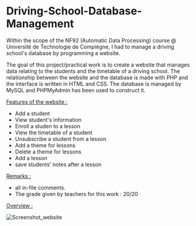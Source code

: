 # Driving-School-Database-Management
Within the scope of the NF92 (Automatic Data Processing) course @ Université de Technologie de Compiègne, I had to manage a driving school's database by programming a website. 

The goal of this project/practical work is to create a website that manages data relating to the students and the timetable of a driving school. The relationship between the website and the database is made with PHP and the interface is written in HTML and CSS. The database is managed by MySQL and PHPMyAdmin has been used to construct it. 
  
 <ins>Features of the website :</ins>
  - Add a student
  - View student's information
  - Enroll a studen to a lesson
  - View the timetable of a student
  - Unsubscribe a student from a lesson
  - Add a theme for lessons
  - Delete a theme for lessons
  - Add a lesson
  - save students' notes after a lesson

<ins>Remarks :</ins>

  - all in-file comments.
  - The grade given by teachers for this work : 20/20

<ins>Overview :</ins>

![Screenshot_website](https://user-images.githubusercontent.com/73343827/186662350-60d0c535-330e-40ce-b4bc-0fb653347f4d.png)

